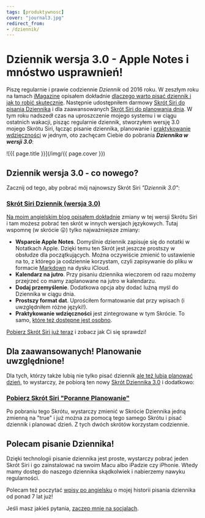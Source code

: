 ```yaml
---
tags: [produktywnosc]
cover: "journal3.jpg"
redirect_from:
- /dziennik/
---
```


# Dziennik wersja 3.0 - Apple Notes i mnóstwo usprawnień!

Piszę regularnie i prawie codziennie *Dziennik* od 2016 roku. W zeszłym roku na łamach [iMagazine](/pl/imagazine/) opisałem dokładnie [dlaczego warto pisać dziennik i jak to robić skutecznie](/pl/codziennik/). Następnie udostępniłem darmowy [Skrót Siri do pisania Dziennika](/pl/dziennik/) i dla zaawansowanych [Skrót Siri do planowania dnia](/pl/planowanie/). W tym roku nadszedł czas na uproszczenie mojego systemu i w ciągu ostatnich wakacji, pisząc regularnie dziennik, stworzyłem wersję 3.0 mojego Skrótu Siri, łącząc pisanie dziennika, planowanie i [praktykowanie wdzięczności](/pl/wdziecznosc/) w jednym, oto zachęcam Ciebie do pobrania ***Dziennika w wersji 3.0***:

<!--More-->

![{{ page.title }}](/img/{{ page.cover }})

## Dziennik wersja 3.0 - co nowego?

Zacznij od tego, aby pobrać mój najnowszy Skrót Siri *"Dziennik 3.0"*:

### [Skrót Siri Dziennik (wersja 3.0)][d]

[Na moim angielskim blog opisałem dokładnie](/journal3/) zmiany w tej wersji Skrótu Siri i tam możesz pobrać ten skrót w innych wersjach językowych. Tutaj wspomnę (w skrócie 😛) tylko najważniejsze zmiany:

* **Wsparcie Apple Notes**. Domyślnie dziennik zapisuje się do notatki w Notatkach Apple. Dzięki temu ten Skrót jest jeszcze prostszy w obsłudze dla początkujących. Można oczywiście zmienić to ustawienie na to, z którego ja codziennie korzystam, czyli zapisywanie do pliku w formacie [Markdown](/markdown/) na dysku iCloud.
* **Kalendarz na jutro**. Przy pisaniu dziennika wieczorem od razu możemy przejrzeć co mamy zaplanowane na jutro w kalendarzu.
* **Dodaj przemyślenie**. Dodatkowa opcja aby dodać luźną myśl do Dziennika w ciągu dnia.
* **Prostszy format dat**. Uprościłem formatowanie dat przy wpisach (i uwzględniłem różne języki!).
* **Praktykowanie wdzięczności** jest zintegrowane w tym Skrócie. To samo, [które też dostępne jest osobno](/pl/wdziecznosc).

[Pobierz Skrót Siri już teraz][d] i zobacz jak Ci się sprawdzi!

## Dla zaawansowanych! Planowanie uwzględnione!

Dla tych, którzy także lubią nie tylko pisać dziennik [ale też lubią planować dzień](/pl/zaplanuj/), to wystarczy, że pobiorą ten nowy [Skrót Dziennika 3.0][d] i dodatkowo:

### [Pobierz Skrót Siri "Poranne Planowanie"][m]

Po pobraniu tego Skrótu, wystarczy zmienić w Skrócie Dziennika jedną zmienną na "true" i już można za pomocą tego samego Skrótu i pisać dziennik i planować dzień. Z tych dwóch skrótów korzystam codziennie.

## Polecam pisanie Dziennika!

Dzięki technologii pisanie dziennika jest proste, wystarczy pobrać jeden Skrót Siri i go zainstalować na swoim Macu albo iPadzie czy iPhonie. Wtedy mamy dostęp do naszego dziennika skądkolwiek i nabierzemy nawyku regularności.

Polecam też poczytać [wpisy po angielsku](/journal/) o mojej historii pisania dziennika od ponad 7 lat już!

Jeśli masz jakieś pytania, [zaczep mnie na socjalach](/pl/kontakt/).

[d]: https://www.icloud.com/shortcuts/5c295a4efd934c6d870cfb1990df86fd
[m]: https://www.icloud.com/shortcuts/7e83a2b485fa4331945e6088536c48d5

[n]: https://michael.gratis/nozbe_pl
[np]: https://michael.gratis/nozbepersonal_pl